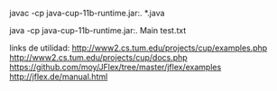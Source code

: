 javac -cp java-cup-11b-runtime.jar:. *.java


java -cp java-cup-11b-runtime.jar:. Main test.txt



links de utilidad:
http://www2.cs.tum.edu/projects/cup/examples.php
http://www2.cs.tum.edu/projects/cup/docs.php
https://github.com/moy/JFlex/tree/master/jflex/examples
http://jflex.de/manual.html
